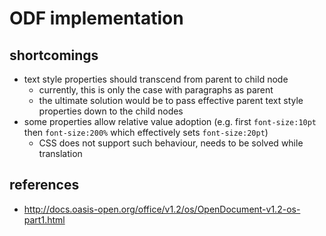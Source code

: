 # ODF implementation

## shortcomings

- text style properties should transcend from parent to child node
  - currently, this is only the case with paragraphs as parent
  - the ultimate solution would be to pass effective parent text style properties down to the child nodes
- some properties allow relative value adoption (e.g. first `font-size:10pt` then `font-size:200%` which effectively sets `font-size:20pt`)
  - CSS does not support such behaviour, needs to be solved while translation

## references

- http://docs.oasis-open.org/office/v1.2/os/OpenDocument-v1.2-os-part1.html
